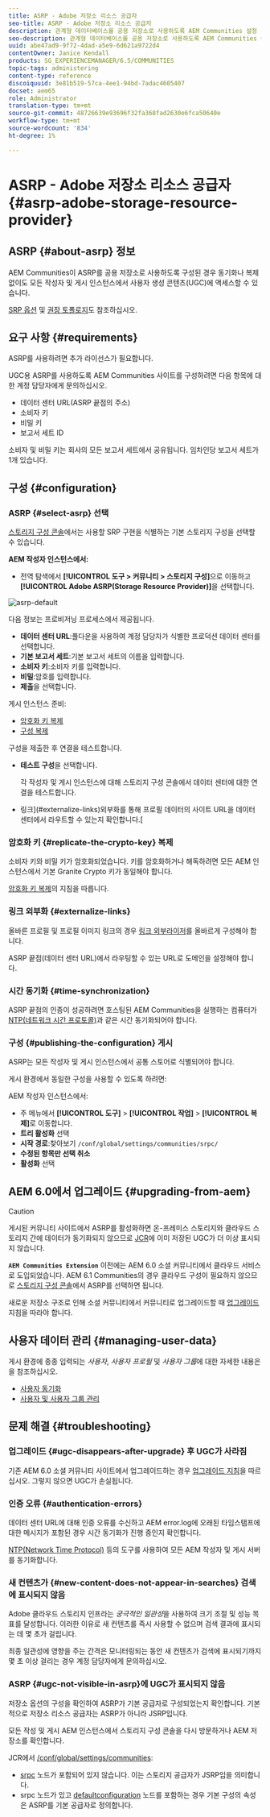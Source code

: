 ```yaml
---
title: ASRP - Adobe 저장소 리소스 공급자
seo-title: ASRP - Adobe 저장소 리소스 공급자
description: 관계형 데이터베이스를 공용 저장소로 사용하도록 AEM Communities 설정
seo-description: 관계형 데이터베이스를 공용 저장소로 사용하도록 AEM Communities 설정
uuid: abe47ad9-9f72-4dad-a5e9-6d621a9722d4
contentOwner: Janice Kendall
products: SG_EXPERIENCEMANAGER/6.5/COMMUNITIES
topic-tags: administering
content-type: reference
discoiquuid: 3e81b519-57ca-4ee1-94bd-7adac4605407
docset: aem65
role: Administrator
translation-type: tm+mt
source-git-commit: 48726639e93696f32fa368fad2630e6fca50640e
workflow-type: tm+mt
source-wordcount: '834'
ht-degree: 1%

---
```



# ASRP - Adobe 저장소 리소스 공급자 {#asrp-adobe-storage-resource-provider}

## ASRP {#about-asrp} 정보

AEM Communities이 ASRP를 공용 저장소로 사용하도록 구성된 경우 동기화나 복제 없이도 모든 작성자 및 게시 인스턴스에서 사용자 생성 콘텐츠(UGC)에 액세스할 수 있습니다.

[SRP 옵션](/help/communities/working-with-srp.md#characteristics-of-srp-options) 및 [권장 토폴로지](/help/communities/topologies.md)도 참조하십시오.

## 요구 사항 {#requirements}

ASRP를 사용하려면 추가 라이선스가 필요합니다.

UGC용 ASRP를 사용하도록 AEM Communities 사이트를 구성하려면 다음 항목에 대한 계정 담당자에게 문의하십시오.

* 데이터 센터 URL(ASRP 끝점의 주소)
* 소비자 키
* 비밀 키
* 보고서 세트 ID

소비자 및 비밀 키는 회사의 모든 보고서 세트에서 공유됩니다. 임차인당 보고서 세트가 1개 있습니다.

## 구성 {#configuration}

### ASRP {#select-asrp} 선택

[스토리지 구성 콘솔](/help/communities/srp-config.md)에서는 사용할 SRP 구현을 식별하는 기본 스토리지 구성을 선택할 수 있습니다.

**AEM 작성자 인스턴스에서:**

* 전역 탐색에서 **[!UICONTROL 도구 > 커뮤니티 > 스토리지 구성]**&#x200B;으로 이동하고 **[!UICONTROL Adobe ASRP(Storage Resource Provider)]**&#x200B;을 선택합니다.

![asrp-default](assets/asrp-default.png)

다음 정보는 프로비저닝 프로세스에서 제공됩니다.

* **데이터 센터 URL**:풀다운을 사용하여 계정 담당자가 식별한 프로덕션 데이터 센터를 선택합니다.
* **기본 보고서 세트**:기본 보고서 세트의 이름을 입력합니다.
* **소비자 키**:소비자 키를 입력합니다.
* **비밀**:암호를 입력합니다.
* **제출**&#x200B;을 선택합니다.

게시 인스턴스 준비:

* [암호화 키 복제](#replicate-the-crypto-key)
* [구성 복제](#publishing-the-configuration)

구성을 제출한 후 연결을 테스트합니다.

* **테스트 구성**&#x200B;을 선택합니다.

   각 작성자 및 게시 인스턴스에 대해 스토리지 구성 콘솔에서 데이터 센터에 대한 연결을 테스트합니다.

* 링크](#externalize-links)외부화를 통해 프로필 데이터의 사이트 URL을 데이터 센터에서 라우트할 수 있는지 확인합니다.[

### 암호화 키 {#replicate-the-crypto-key} 복제

소비자 키와 비밀 키가 암호화되었습니다. 키를 암호화하거나 해독하려면 모든 AEM 인스턴스에서 기본 Granite Crypto 키가 동일해야 합니다.

[암호화 키 복제](/help/communities/deploy-communities.md#replicate-the-crypto-key)의 지침을 따릅니다.

### 링크 외부화 {#externalize-links}

올바른 프로필 및 프로필 이미지 링크의 경우 [링크 외부라이저](/help/sites-developing/externalizer.md)를 올바르게 구성해야 합니다.

ASRP 끝점(데이터 센터 URL)에서 라우팅할 수 있는 URL로 도메인을 설정해야 합니다.

### 시간 동기화 {#time-synchronization}

ASRP 끝점의 인증이 성공하려면 호스팅된 AEM Communities을 실행하는 컴퓨터가 [NTP(네트워크 시간 프로토콜)](https://www.ntp.org/)과 같은 시간 동기화되어야 합니다.

### 구성 {#publishing-the-configuration} 게시

ASRP는 모든 작성자 및 게시 인스턴스에서 공통 스토어로 식별되어야 합니다.

게시 환경에서 동일한 구성을 사용할 수 있도록 하려면:

AEM 작성자 인스턴스에서:

* 주 메뉴에서 **[!UICONTROL 도구]** > **[!UICONTROL 작업]** > **[!UICONTROL 복제]**&#x200B;로 이동합니다.
* **트리 활성화** 선택
* **시작 경로**:찾아보기  `/conf/global/settings/communities/srpc/`
* **수정된 항목만 선택 취소**
* **활성화** 선택

## AEM 6.0에서 업그레이드 {#upgrading-from-aem}

>[!CAUTION]
>
>게시된 커뮤니티 사이트에서 ASRP를 활성화하면 온-프레미스 스토리지와 클라우드 스토리지 간에 데이터가 동기화되지 않으므로 [JCR](/help/communities/jsrp.md)에 이미 저장된 UGC가 더 이상 표시되지 않습니다.

**`AEM Communities Extension`** 이전에는 AEM 6.0 소셜 커뮤니티에서 클라우드 서비스로 도입되었습니다. AEM 6.1 Communities의 경우 클라우드 구성이 필요하지 않으므로 [스토리지 구성 콘솔](/help/communities/srp-config.md)에서 ASRP를 선택하면 됩니다.

새로운 저장소 구조로 인해 소셜 커뮤니티에서 커뮤니티로 업그레이드할 때 [업그레이드](/help/communities/upgrade.md#adobe-cloud-storage) 지침을 따라야 합니다.

## 사용자 데이터 관리 {#managing-user-data}

게시 환경에 종종 입력되는 *사용자*, *사용자 프로필* 및 *사용자 그룹*&#x200B;에 대한 자세한 내용은 을 참조하십시오.

* [사용자 동기화](/help/communities/sync.md)
* [사용자 및 사용자 그룹 관리](/help/communities/users.md)

## 문제 해결 {#troubleshooting}

### 업그레이드 {#ugc-disappears-after-upgrade} 후 UGC가 사라짐

기존 AEM 6.0 소셜 커뮤니티 사이트에서 업그레이드하는 경우 [업그레이드 지침](/help/communities/upgrade.md#adobe-cloud-storage)을 따르십시오. 그렇지 않으면 UGC가 손실됩니다.

### 인증 오류 {#authentication-errors}

데이터 센터 URL에 대해 인증 오류를 수신하고 AEM error.log에 오래된 타임스탬프에 대한 메시지가 포함된 경우 시간 동기화가 진행 중인지 확인합니다.

[NTP(Network Time Protocol)](https://www.ntp.org/) 등의 도구를 사용하여 모든 AEM 작성자 및 게시 서버를 동기화합니다.

### 새 컨텐츠가 {#new-content-does-not-appear-in-searches} 검색에 표시되지 않음

Adobe 클라우드 스토리지 인프라는 *궁극적인 일관성*&#x200B;을 사용하여 크기 조절 및 성능 목표를 달성합니다. 이러한 이유로 새 컨텐츠를 즉시 사용할 수 없으며 검색 결과에 표시되는 데 몇 초가 걸립니다.

최종 일관성에 영향을 주는 간격은 모니터링되는 동안 새 컨텐츠가 검색에 표시되기까지 몇 초 이상 걸리는 경우 계정 담당자에게 문의하십시오.

### ASRP {#ugc-not-visible-in-asrp}에 UGC가 표시되지 않음

저장소 옵션의 구성을 확인하여 ASRP가 기본 공급자로 구성되었는지 확인합니다. 기본적으로 저장소 리소스 공급자는 ASRP가 아니라 JSRP입니다.

모든 작성 및 게시 AEM 인스턴스에서 스토리지 구성 콘솔을 다시 방문하거나 AEM 저장소를 확인합니다.

JCR에서 [/conf/global/settings/communities](https://localhost:4502/crx/de/index.jsp#/etc/socialconfig/):

* [srpc](https://localhost:4502/crx/de/index.jsp#/conf/global/settings/communities/srp) 노드가 포함되어 있지 않습니다. 이는 스토리지 공급자가 JSRP임을 의미합니다.
* srpc 노드가 있고 [defaultconfiguration](https://localhost:4502/crx/de/index.jsp#/conf/global/settings/communities/srp/defaultconfiguration) 노드를 포함하는 경우 기본 구성의 속성은 ASRP를 기본 공급자로 정의합니다.

